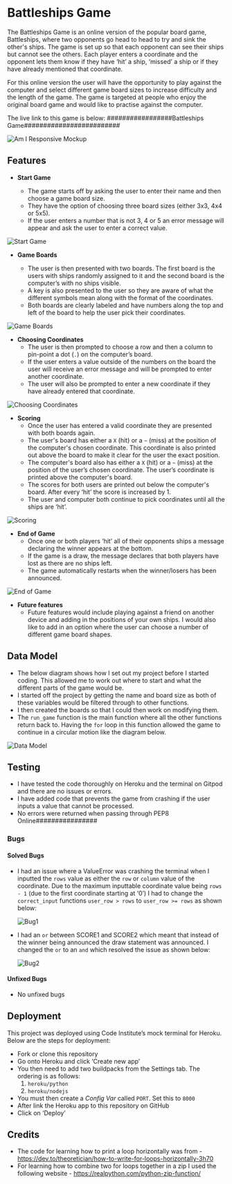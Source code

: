 # Battleships Game

The Battleships Game is an online version of the popular board game, Battleships, where two opponents go head to head to try and sink the other's ships. The game is set up so that each opponent can see their ships but cannot see the others. Each player enters a coordinate and the opponent lets them know if they have ‘hit’ a ship, ‘missed’ a ship or if they have already mentioned that coordinate. 

For this online version the user will have the opportunity to play against the computer and select different game board sizes to increase difficulty and the length of the game. The game is targeted at people who enjoy the original board game and would like to practise against the computer.

The live link to this game is below:
#################Battleships Game#########################

![Am I Responsive Mockup](https://github.com/sams4566/battleships-game/blob/main/media/am-i-responsive.jpg)

## Features
- __Start Game__

  - The game starts off by asking the user to enter their name and then choose a game board size. 
  - They have the option of choosing three board sizes (either 3x3, 4x4 or 5x5).
  - If the user enters a number that is not 3, 4 or 5 an error message will appear and ask the user to enter a correct value.

![Start Game](https://github.com/sams4566/battleships-game/blob/main/media/start-game.jpg)

- __Game Boards__

  - The user is then presented with two boards. The first board is the users with ships randomly assigned to it and the second board is the computer’s with no ships visible. 
  - A key is also presented to the user so they are aware of what the different symbols mean along with the format of the coordinates.
  - Both boards are clearly labeled and have numbers along the top and left of the board to help the user pick their coordinates.


![Game Boards](https://github.com/sams4566/battleships-game/blob/main/media/game-boards.jpg)

- __Choosing Coordinates__
  - The user is then prompted to choose a row and then a column to pin-point a dot (`.`) on the computer’s board. 
  - If the user enters a value outside of the numbers on the board the user will receive an error message and will be prompted to enter another coordinate. 
  - The user will also be prompted to enter a new coordinate if they have already entered that coordinate.

![Choosing Coordinates](https://github.com/sams4566/battleships-game/blob/main/media/choosing-coordinates.jpg)

- __Scoring__
  - Once the user has entered a valid coordinate they are presented with both boards again. 
  - The user's board has either a `X` (hit) or a `~` (miss) at the position of the computer's chosen coordinate. This coordinate is also printed out above the board to make it clear for the user the exact position.
  - The computer's board also has either a `X` (hit) or a `~` (miss) at the position of the user’s chosen coordinate. The user’s coordinate is printed above the computer's board.
  - The scores for both users are printed out below the computer's board. After every ‘hit’ the score is increased by 1.
  - The user and computer both continue to pick coordinates until all the ships are ‘hit’.


![Scoring](https://github.com/sams4566/battleships-game/blob/main/media/scoring.jpg)

- __End of Game__
  - Once one or both players ‘hit’ all of their opponents ships a message declaring the winner appears at the bottom. 
  - If the game is a draw, the message declares that both players have lost as there are no ships left.
  - The game automatically restarts when the winner/losers has been announced.


![End of Game](https://github.com/sams4566/battleships-game/blob/main/media/end-of-game.jpg)

- __Future features__
  - Future features would include playing against a friend on another device and adding in the positions of your own ships. I would also like to add in an option where the user can choose a number of different game board shapes.

## Data Model
  - The below diagram shows how I set out my project before I started coding. This allowed me to work out where to start and what the different parts of the game would be. 
  - I started off the project by getting the name and board size as both of these variables would be filtered through to other functions. 
  - I then created the boards so that I could then work on modifying them.
  - The `run_game` function is the main function where all the other functions return back to. Having the `for` loop in this function allowed the game to continue in a circular motion like the diagram below.

![Data Model](https://github.com/sams4566/battleships-game/blob/main/media/data-model.jpg)

## Testing
  - I have tested the code thoroughly on Heroku and the terminal on Gitpod and there are no issues or errors.
  - I have added code that prevents the game from crashing if the user inputs a value that cannot be processed.
  - No errors were returned when passing through PEP8 Online################

### Bugs
#### Solved Bugs 

- I had an issue where a ValueError was crashing the terminal when I inputted the `rows` value as either the `row` or `column` value of the coordinate. Due to the maximum inputtable coordinate value being `rows - 1` (due to the first coordinate starting at ‘0’) I had to change the `correct_input` functions `user_row > rows` to `user_row >= rows` as shown below: 

  ![Bug1](https://github.com/sams4566/battleships-game/blob/main/media/bug1.jpg)

- I had an `or` between SCORE1 and SCORE2 which meant that instead of the winner being announced the draw statement was announced. I changed the `or` to an `and` which resolved the issue as shown below:

  ![Bug2](https://github.com/sams4566/battleships-game/blob/main/media/bug2.jpg)

#### Unfixed Bugs
- No unfixed bugs

## Deployment
This project was deployed using Code Institute’s mock terminal for Heroku. Below are the steps for deployment:
  - Fork or clone this repository 
  - Go onto Heroku and click ‘Create new app’
  - You then need to add two buildpacks from the Settings tab. The ordering is as follows:
    1. `heroku/python`
    2. `heroku/nodejs`
  - You must then create a _Config Var_ called `PORT`. Set this to `8000`
  - After link the Heroku app to this repository on GitHub
  - Click on ‘Deploy’

## Credits
  - The code for learning how to print a loop horizontally was from - https://dev.to/theoretician/how-to-write-for-loops-horizontally-3h70 
  - For learning how to combine two for loops together in a zip I used the following website - https://realpython.com/python-zip-function/ 
